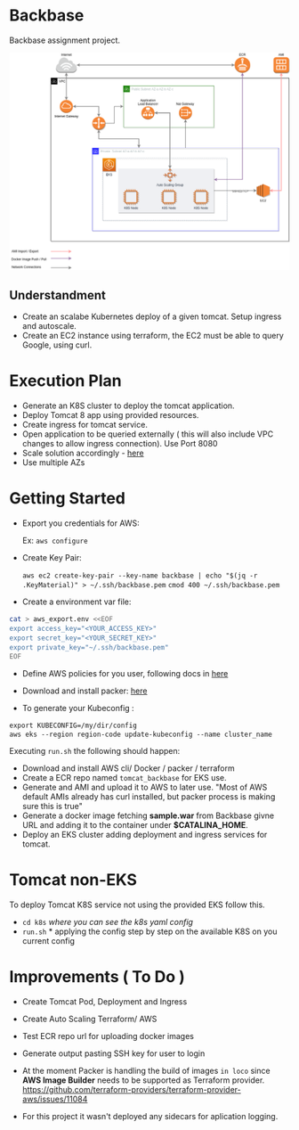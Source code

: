 # Backbase
Backbase assignment project.

![Diagram](backbase.png)

## Understandment

- Create an scalabe Kubernetes deploy of a given tomcat. Setup ingress and autoscale.
- Create an EC2 instance using terraform, the EC2 must be able to query Google, using curl.

# Execution Plan

- Generate an K8S cluster to deploy the tomcat application.
- Deploy Tomcat 8 app using provided resources.
- Create ingress for tomcat service.
- Open application to be queried externally ( this will also include VPC changes to allow ingress connection). Use Port 8080
- Scale solution accordingly - [here](https://kubernetes.io/docs/tasks/run-application/horizontal-pod-autoscale-walkthrough/)
- Use multiple AZs

# Getting Started

- Export you credentials for AWS:

	Ex:
	`aws configure`

- Create Key Pair:

	`aws ec2 create-key-pair --key-name backbase | echo "$(jq -r .KeyMaterial)" > ~/.ssh/backbase.pem`
	`cmod 400 ~/.ssh/backbase.pem`

- Create a environment var file:

``` bash
cat > aws_export.env <<EOF
export access_key="<YOUR_ACCESS_KEY>"
export secret_key="<YOUR_SECRET_KEY>"
export private_key="~/.ssh/backbase.pem"
EOF
```
- Define AWS policies for you user, following docs in [here](packer/policy/README.md)

- Download and install packer: [here](https://www.packer.io/downloads/)

- To generate your Kubeconfig :

```
export KUBECONFIG=/my/dir/config
aws eks --region region-code update-kubeconfig --name cluster_name
```

Executing `run.sh` the following should happen:
- Download and install AWS cli/ Docker / packer / terraform
- Create a ECR repo named `tomcat_backbase` for EKS use.
- Generate and AMI and upload it to AWS to later use.
	"Most of AWS default AMIs already has curl installed, but packer process is making sure this is true"
- Generate a docker image fetching **sample.war** from Backbase givne URL and adding it to the container under **$CATALINA_HOME**.
- Deploy an EKS cluster adding deployment and ingress services for tomcat.


# Tomcat non-EKS

To deploy Tomcat K8S service not using the provided EKS follow this.
- `cd k8s` *where you can see the k8s yaml config*
- `run.sh` * applying the config step by step on the available K8S on you current config

# Improvements ( To Do )

- Create Tomcat Pod, Deployment and Ingress

- Create Auto Scaling Terraform/ AWS

- Test ECR repo url for uploading docker images

- Generate output pasting SSH key for user to login

- At the moment Packer is handling the build of images `in loco` since **AWS Image Builder** needs to be supported as Terraform provider.
  https://github.com/terraform-providers/terraform-provider-aws/issues/11084

- For this project it wasn't deployed any sidecars for aplication logging.

